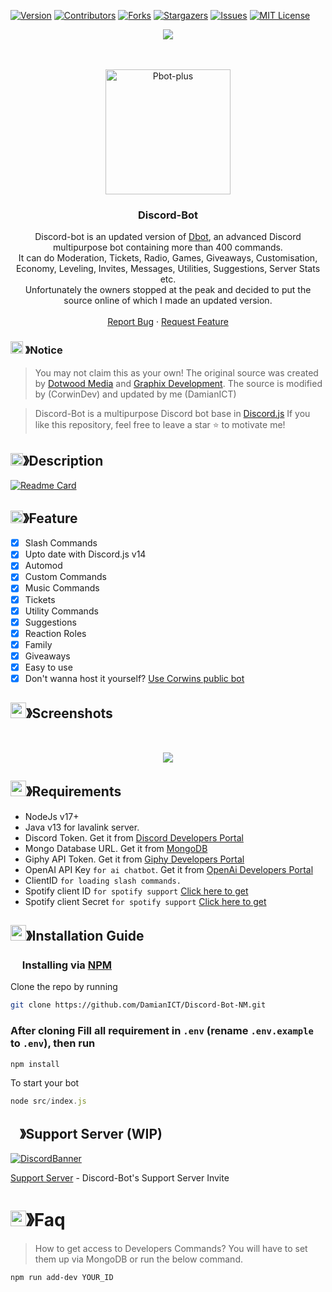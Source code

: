 
[![Version][version-shield]](version-url)
[![Contributors][contributors-shield]][contributors-url]
[![Forks][forks-shield]][forks-url]
[![Stargazers][stars-shield]][stars-url]
[![Issues][issues-shield]][issues-url]
[![MIT License][license-shield]][license-url]
<center><img src="https://capsule-render.vercel.app/api?type=waving&color=gradient&height=200&section=header&text=Discord-Bot&fontSize=80&fontAlignY=35&animation=twinkling&fontColor=gradient" /></center>

<br />

<!-- PROJECT LOGO -->
<br />
<p align="center">
  <a href="https://github.com/DamianICT/Discord-Bot-NM">
    <img src="https://i.imgur.com/I1L8Ype.jpg" alt="Pbot-plus" width="200" height="200">
  </a>

  <h3 align="center">Discord-Bot</h3>

  <p align="center">
    Discord-bot is an updated version of <a href="https://github.com/DotwoodMedia/Dbot">Dbot</a>, an advanced Discord multipurpose bot containing more than 400 commands.<br> It can do Moderation, Tickets, Radio, Games, Giveaways, Customisation, Economy, Leveling, Invites, Messages, Utilities, Suggestions, Server Stats etc.<br> Unfortunately the owners stopped at the peak and decided to put the source online of which I made an updated version.
    <br />
    <br />
    <a href="https://github.com/damianict/discord-bot-nm/issues">Report Bug</a>
    ·
    <a href="https://github.com/damianict/discord-bot-nm/issues">Request Feature</a>
  </p>
</p>

<!-- NOTICE -->

### <img src="https://cdn.discordapp.com/emojis/1055803759831294013.png" width="20px" height="20px"> 》Notice 
> You may not claim this as your own! The original source was created by [Dotwood Media](https://github.com/DotwoodMedia) and [Graphix Development](https://github.com/GraphixDevelopment). The source is modified by (CorwinDev) and updated by me (DamianICT)

> Discord-Bot is a multipurpose Discord bot base in [Discord.js](https://github.com/Discordjs/discordjs)
If you like this repository, feel free to leave a star ⭐ to motivate me!

<!-- ABOUT THE PROJECT -->

## <img src="https://cdn.discordapp.com/emojis/859424401186095114.png" width="20px" height="20px">》Description 
[![Readme Card](https://github-readme-stats.vercel.app/api/pin/?username=damianict&repo=Discord-Bot-NM&theme=tokyonight)](https://github.com/DamianICT/Discord-Bot-NM)
## <img src="https://cdn.discordapp.com/emojis/852881450667081728.gif" width="20px" height="20px">》Feature
- [x] Slash Commands 
- [x] Upto date with Discord.js v14
- [x] Automod
- [x] Custom Commands
- [x] Music Commands
- [x] Tickets
- [x] Utility Commands
- [x] Suggestions 
- [x] Reaction Roles
- [x] Family
- [x] Giveaways 
- [x] Easy to use
- [x] Don't wanna host it yourself? [Use Corwins public bot](https://discord.com/api/oauth2/authorize?client_id=860390761307439114&permissions=8&scope=bot%20applications.commands)
## <img src="https://cdn.discordapp.com/emojis/1028680849195020308.png" width="25px" height="25px">》Screenshots
<br />
<p align="center">
  <a href="https://github.com/DamianICT/Discord-Bot-NM">
    <img src="https://i.imgur.com/0dLG1JV.png">
  </a>
</p>

## <img src="https://cdn.discordapp.com/emojis/1009754836314628146.gif" width="25px" height="25px">》Requirements
- NodeJs v17+
- Java v13 for lavalink server.
- Discord Token. Get it from [Discord Developers Portal](https://discord.com/developers/applications)
- Mongo Database URL. Get it from [MongoDB](https://cloud.mongodb.com/v2/635277bf9f5c7b5620db28a4#clusters)
- Giphy API Token. Get it from [Giphy Developers Portal](https://developers.giphy.com/)
- OpenAI API Key `for ai chatbot`. Get it from [OpenAi Developers Portal](https://beta.openai.com/account/api-keys)
- ClientID `for loading slash commands.`
- Spotify client ID `for spotify support` [Click here to get](https://developer.spotify.com/dashboard/login)
- Spotify client Secret `for spotify support` [Click here to get](https://developer.spotify.com/dashboard/login)

## <img src="https://cdn.discordapp.com/emojis/814216203466965052.png" width="25px" height="25px">》Installation Guide

### <img src="https://cdn.discordapp.com/emojis/1028680849195020308.png" width="15px" height="15px"> Installing via [NPM](https://www.npmjs.com/)
Clone the repo by running
```bash
git clone https://github.com/DamianICT/Discord-Bot-NM.git
```
### After cloning Fill all requirement in `.env` **(rename `.env.example` to `.env`)**, then run

```bash
npm install
```
To start your bot 

```js
node src/index.js
```

## <img src="https://cdn.discordapp.com/emojis/1036083490292244493.png" width="15px" height="15px">》Support Server (WIP)
[![DiscordBanner](https://invidget.switchblade.xyz/xxxxx-xxxx)](https://discord.gg/xxxxx-xxxxxxx)

[Support Server](https://discord.gg/xxxxx-xxxxxxx) - Discord-Bot's Support Server Invite

# <img src="https://cdn.discordapp.com/emojis/1015745034076819516.png" width="25px" height="25px">》Faq
> How to get access to Developers Commands? You will have to set them up via MongoDB or run the below command.

```bash
npm run add-dev YOUR_ID
```


[version-shield]: https://img.shields.io/github/package-json/v/DamianICT/Discord-Bot-NM?style=for-the-badge
[version-url]: https://github.com/brblacky/WaveMusic
[contributors-shield]: https://img.shields.io/github/contributors/DamianICT/Discord-Bot-NM.svg?style=for-the-badge
[contributors-url]: https://github.com/DamianICT/Discord-Bot-NM/graphs/contributors
[forks-shield]: https://img.shields.io/github/forks/DamianICT/Discord-Bot-NM.svg?style=for-the-badge
[forks-url]: https://github.com/DamianICT/Discord-Bot-NM/network/members
[stars-shield]: https://img.shields.io/github/stars/DamianICT/Discord-Bot-NM.svg?style=for-the-badge
[stars-url]: https://github.com/DamianICT/Discord-Bot-NM/stargazers
[issues-shield]: https://img.shields.io/github/issues/DamianICT/Discord-Bot-NM.svg?style=for-the-badge
[issues-url]: https://github.com/DamianICT/Discord-Bot-NM/issues
[license-shield]: https://img.shields.io/github/license/DamianICT/Discord-Bot-NM.svg?style=for-the-badge
[license-url]: https://github.com/DamianICT/Discord-Bot-NM/blob/master/LICENSE
